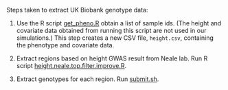 Steps taken to extract UK Biobank genotype data:

1. Use the R script [get_pheno.R](get_pheno.R) obtain a list of sample
   ids. (The height and covariate data obtained from running this
   script are not used in our simulations.) This step creates a new
   CSV file, `height.csv`, containing the phenotype and covariate
   data.

2. Extract regions based on height GWAS result from Neale lab. Run R
   script
   [height.neale.top.filter.improve.R](height.neale.top.filter.improve.R).

3. Extract genotypes for each region. Run [submit.sh](submit.sh).
